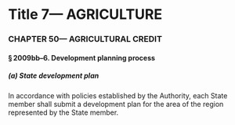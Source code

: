 
# Title 7— AGRICULTURE
### CHAPTER 50— AGRICULTURAL CREDIT
#### § 2009bb–6. Development planning process
##### (a) State development plan

In accordance with policies established by the Authority, each State member shall submit a development plan for the area of the region represented by the State member.
